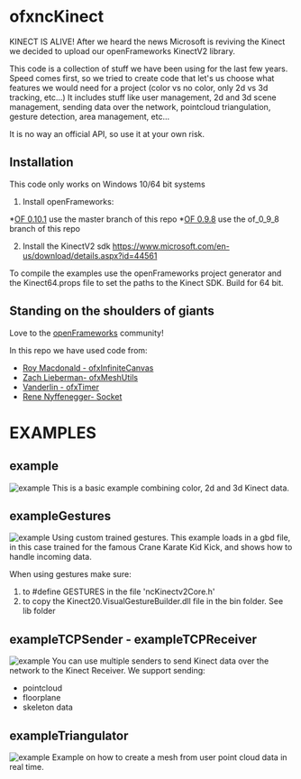 # ofxncKinect

KINECT IS ALIVE!
After we heard the news Microsoft is reviving the Kinect we decided to upload our openFrameworks KinectV2 library.

This code is a collection of stuff we have been using for the last few years.
Speed comes first, so we tried to create code that let's us choose what features we would need for a project (color vs no color, only 2d vs 3d tracking, etc...)
It includes stuff like user management, 2d and 3d scene management, sending data over the network, pointcloud triangulation, gesture detection, area management, etc...

It is no way an official API, so use it at your own risk. 

## Installation
This code only works on Windows 10/64 bit systems

1. Install openFrameworks:

*[OF 0.10.1](https://openframeworks.cc/download/) use the master branch of this repo
*[OF 0.9.8](https://openframeworks.cc/download/older/) use the of_0_9_8 branch of this repo

2. Install the KinectV2 sdk
https://www.microsoft.com/en-us/download/details.aspx?id=44561

To compile the examples use the openFrameworks project generator and the Kinect64.props file to set the paths to the Kinect SDK.  Build for 64 bit.

## Standing on the shoulders of giants
Love to the [openFrameworks](https://openframeworks.cc/) community!

In this repo we have used code from:
- [Roy Macdonald - ofxInfiniteCanvas](https://github.com/roymacdonald/ofxInfiniteCanvas)
- [Zach Lieberman- ofxMeshUtils](https://github.com/ofZach/ofxMeshUtils)
- [Vanderlin - ofxTimer](https://github.com/vanderlin/ofxTimer)
- [Rene Nyffenegger- Socket](https://github.com/ReneNyffenegger/Socket.cpp)

# EXAMPLES

## example
![example](https://raw.githubusercontent.com/wearenocomputer/ofxncKinect/master/images/2.jpg)
This is a basic example combining color, 2d and 3d Kinect data.
 
## exampleGestures

![example](https://raw.githubusercontent.com/wearenocomputer/ofxncKinect/master/images/4.gif)
Using custom trained gestures.
This example loads in a gbd file, in this case trained for the famous Crane Karate Kid Kick, and shows how to handle incoming data.

When using gestures make sure:
1. to #define GESTURES in the file 'ncKinectv2Core.h'
2. to copy the Kinect20.VisualGestureBuilder.dll file in the bin folder. See lib folder

 
## exampleTCPSender - exampleTCPReceiver

![example](https://raw.githubusercontent.com/wearenocomputer/ofxncKinect/master/images/3.jpg)
You can use multiple senders to send Kinect data over the network to the Kinect Receiver.
We support sending:
- pointcloud
- floorplane
- skeleton data

## exampleTriangulator
![example](https://raw.githubusercontent.com/wearenocomputer/ofxncKinect/master/images/1.jpg)
Example on how to create a mesh from user point cloud data in real time.
